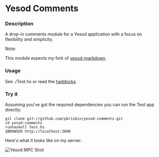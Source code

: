 # Yesod Comments

### Description

A drop-in comments module for a Yesod application with a focus on 
flexibility and simplicity.

Note:

This module expects my fork of [yesod-markdown][repo].

### Usage

See ./Test.hs or read the [haddocks][].

### Try it

Assuming you've got the required dependencies you can run the Test app 
directly:

    git clone git://github.com/pbrisbin/yesod-comments.git
    cd yesod-comments
    runhaskell Test.hs
    $BROWSER http://localhost:3000


Here's what it looks like on my server:

![Yesod MPC Shot](http://pbrisbin.com/static/fileshare/yesod_comments.png)

[repo]:     https://github.com/pbrisbin/yesod-markdown "my fork of yesod markdown"
[haddocks]: http://pbrisbin.com/haskell/docs/html/yesod-comments "yesod comments haddocks"

